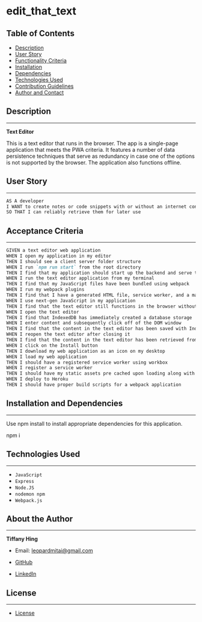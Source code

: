 # edit_that_text


## Table of Contents

* [Description](#description)
* [User Story](#user-story)
* [Functionality Criteria](#functionality-criteria)
* [Installation](#installation-and-dependencies)
* [Dependencies](#installation-and-dependencies)
* [Technologies Used](#technologies-used)
* [Contribution Guidelines](#contribution-guidelines)
* [Author and Contact](#about-the-author)  

## Description
-------------

**Text Editor**

This is a text editor that runs in the browser. The app is a single-page application that meets the PWA criteria. It features a number of data persistence techniques that serve as redundancy in case one of the options is not supported by the browser. The application also functions offline.

## User Story
-------------

```md
AS A developer
I WANT to create notes or code snippets with or without an internet connection
SO THAT I can reliably retrieve them for later use
```

## Acceptance Criteria
-------------
```md
GIVEN a text editor web application
WHEN I open my application in my editor
THEN I should see a client server folder structure
WHEN I run `npm run start` from the root directory
THEN I find that my application should start up the backend and serve the client
WHEN I run the text editor application from my terminal
THEN I find that my JavaScript files have been bundled using webpack
WHEN I run my webpack plugins
THEN I find that I have a generated HTML file, service worker, and a manifest file
WHEN I use next-gen JavaScript in my application
THEN I find that the text editor still functions in the browser without errors
WHEN I open the text editor
THEN I find that IndexedDB has immediately created a database storage
WHEN I enter content and subsequently click off of the DOM window
THEN I find that the content in the text editor has been saved with IndexedDB
WHEN I reopen the text editor after closing it
THEN I find that the content in the text editor has been retrieved from our IndexedDB
WHEN I click on the Install button
THEN I download my web application as an icon on my desktop
WHEN I load my web application
THEN I should have a registered service worker using workbox
WHEN I register a service worker
THEN I should have my static assets pre cached upon loading along with subsequent pages and static assets
WHEN I deploy to Heroku
THEN I should have proper build scripts for a webpack application
```

## Installation and Dependencies
-----------------------------

Use npm install to install appropriate dependencies for this application.

npm i  

## Technologies Used
-------------------

* `JavaScript`
* `Express`
* `Node.JS`
* `nodemon npm`
* `Webpack.js`

## About the Author
------------------

**Tiffany Hing**

* Email: [leopardmitai@gmail.com](mailto:leopardmitai@gmail.com)

* [GitHub ](http://www.github.com/Morgoth27)

* [LinkedIn ](http://www.linkedin.com/tiffanyhing)  

## License
----------
* [License](#license)
